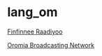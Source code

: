 # lang_om

[Finfinnee Raadiyoo](https://stream.zeno.fm/gtb0xm6vbm5tv?n=ac2e196a2d2fd8683bc4)

[Oromia Broadcasting Network](https://stream.zeno.fm/9kha8gxkpd0uv?n=aafd6bf0bed5d2ab1806)

